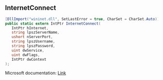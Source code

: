 ## InternetConnect

```csharp
[DllImport("wininet.dll", SetLastError = true, CharSet = CharSet.Auto)]
public static extern IntPtr InternetConnect(
   IntPtr hInternet,
   string lpszServerName,
   ushort nServerPort,
   string lpszUsername,
   string lpszPassword,
   uint dwService,
   uint dwFlags,
   IntPtr dwContext
);
```

Microsoft documentation: [Link](https://docs.microsoft.com/en-us/windows/win32/api/wininet/nf-wininet-internetconnecta)
